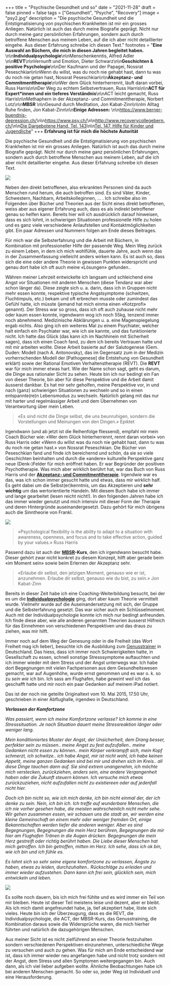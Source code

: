 +++
title = "Psychische Gesundheit und so"
date = "2021-11-28"
draft = false
pinned = false
tags = ["Gesundheit", "Psyche", "Recovery"]
image = "psy2.jpg"
description = "Die psychische Gesundheit und die Entstigmatisierung von psychischen Krankheiten ist mir ein grosses Anliegen. Natürlich ist auch das durch meine Biografie geprägt. Nicht nur durch meine ganz persönlichen Erfahrungen, sondern auch durch betroffene Menschen aus meinem Leben, auf die ich aber nicht detaillierter eingehe. Aus dieser Erfahrung schreibe ich diesen Text."
footnotes = "**Eine Auswahl an Büchern, die mich in diesen Jahren begleitet haben.** \n\n**Individualpsychologie**\n\nMenschenkenntis, Alfred Adler \n\n**REVT**\n\nVernunft und Emotion, Dieter Schwarz\n\n**Geschichten & positive Psychologie**\n\nDer Kaufmann und der Papagei, Nossrat Peseschkian\n\nWenn du willst, was du noch nie gehabt hast, dann tu was du noch nie getan hast, Nossrat Peseschkian\n\n**Akzeptanz- und Commitmenttherapie**\n\nWer dem Glück hinterherrennt, läuft daran vorbei, Russ Harris\n\nDer Weg zu echtem Selbstvertrauen, Russ Harris\n\n**ACT für Expert*innen und ein tieferes Verständnis**\n\nACT leicht gemacht, Russ Harris\n\nMethaphern in der Akzeptanz- und Commitmenttherapie, Norbert Lotz\n\n**MBSR** \n\nGesund durch Meditation, Jon Kabat-Zinn\n\nIm Alltag Ruhe finden, Jon Kabat-Zinn\n\n**Einige Adressen:** \n\n<https://www.berner-buendnis-depression.ch/>\n\n<https://www.psy.ch/>\n\n<http://www.recoverycollegebern.ch/>\n\n[Die Dargebotene Hand, Tel. 143](https://www.143.ch/)\n\n[Tel. 147, Hilfe für Kinder und Jugendliche](https://www.147.ch/de/)"
+++
**Erfahrung ist für mich die höchste Autorität** 

Die psychische Gesundheit und die Entstigmatisierung von psychischen Krankheiten ist mir ein grosses Anliegen. Natürlich ist auch das durch meine Biografie geprägt. Nicht nur durch meine ganz persönlichen Erfahrungen, sondern auch durch betroffene Menschen aus meinem Leben, auf die ich aber nicht detaillierter eingehe. Aus dieser Erfahrung schreibe ich diesen Text. 

![](psy3.jpg)

Neben den direkt betroffenen, also erkrankten Personen sind da auch Menschen rund herum, die auch betroffen sind. Es sind Väter, Kinder, Schwestern, Nachbarn, Arbeitskolleginnen, ... . Ich schreibe also im Folgenden über Bücher und Theorien aus der Sicht eines direkt betroffenen, weiss aber aus eigener Erfahrung auch, dass es als indirekt betroffener genau so helfen kann. Bereits hier will ich ausdrücklich darauf hinweisen, dass es sich lohnt, in schwierigen Situationen professionelle Hilfe zu holen und es ganz viele verschiedene Anlaufstellen und Kontaktmöglichkeiten gibt. Ein paar Adressen und Nummern folgen am Ende dieses Beitrages.

Für mich war die Selbsterfahrung und die Arbeit mit Büchern, in Kombination mit professioneller Hilfe der passende Weg. Mein Weg zurück zu einem Leben, in dem ich mich wohlfühle, dauerte Jahre, auch wenn das in der Zusammenfassung vielleicht anders wirken kann. Es ist auch so, dass sich die eine oder andere Theorie in gewissen Punkten widerspricht und genau dort habe ich oft auch meine «Lösungen» gefunden..

Währen meiner Lehrzeit entwickelte ich langsam und schleichend eine Angst vor Situationen mit anderen Menschen (diese Tendanz war aber schon länger da). Diese zeigte sich u. a. darin, dass ich in Gruppen nicht mehr essen konnte, respektive typische Angstsymptome (schwitzen, Fluchtimpuls, etc.) bekam und oft erbrechen musste oder zumindest das Gefühl hatte, ich müsste (jemand hat mich einma einen «Kotzprofi» genannt). Der Stress war so gross, dass ich oft auch zuhause nicht mehr oder kaum essen konnte, irgendwann wog ich noch 55kg, tenzend immer noch abnehmend. Medizinische Abklärungen u. a. eine Magenspiegelung ergab nichts. Also ging ich ein weiteres Mal zu einem Psychiater, welcher halt einfach ein Psychiater war, wie ich sie kannte, und das funktionierte nicht. Ich hatte das Glück (das kann ich im Nachhinein mit Sicherheit sagen), dass ich einen Coach fand, zu dem ich bereits Vertrauen hatte und mit mir arbeiten wollte. Diese Arbeit basierte auf der Salutogenese (Gem. Duden: Modell (nach A. Antonovsky), das im Gegensatz zum in der Medizin vorherrschenden Modell der \[Pathogenese] die Entstehung von Gesundheit erklärt) sowie der Rational Emotiven Verhaltenstherapie (REVT). Die **REVT** war für mich immer etwas hart. Wie der Name schon sagt, geht es darum, die Dinge aus rationaler Sicht zu sehen. Heute bin ich nur bedingt ein Fan von dieser Theorie, bin aber für diese Perspektive und die Arbeit damit äusserst dankbar. Es hat mir sehr geholfen, meine Perspektive vor, in und nach (ganz) schwierigen Situationen zu wechseln und so in einen entspannte(re)n Lebensmodus zu wechseln. Natürlich gelang mit das nur mit harter und regelmässiger Arbeit und dem Übernehmen von Verantwortung über mein Leben.

> «Es sind nicht die Dinge selbst, die uns beunruhigen, sondern die Vorstellungen und Meinungen von den Dingen.» Epiktet 

Irgendwann (und ab jetzt ist die Reihenfolge fliessend), empfahl mir mein Coach Bücher wie: «Wer dem Glück hinterherrennt, rennt daran vorbei» von Russ Harris oder «Wenn du willst was du noch nie gehabt hast, dann tu was du noch nie getan hast.» von Nossrat Peseschkian. Die Bücher von Peseschkian fand und finde ich bereichernd und schön, da sie so viele Geschichten beinhalten und durch die «andere» kulturelle Perspektive ganz neue (Denk-)Felder für mich eröffnet haben. Er war Begründer der positiven Psychotherapie. Was mich aber wirklich berührt hat, war das Buch von Russ Harris und der **[Akzeptanz- und Commitmenttherapie](https://dgkv.info/)**. Irgendwie war es das, was ich schon immer gesucht hatte und etwas, dass mir wirklich half. Es geht dabei um die Selbst(er)kenntnis, um das Akzeptieren und **sehr wichtig** um das wertorientierte Handeln. Mit diesem Buch habe ich immer und lange gearbeitet (lesen reicht nicht!). In den folgenden Jahren habe ich das immer wieder genutzt und mich intensiv mit dieser Form der Therapie und deren Hintergründe auseinandergesetzt. Dazu gehört für mich übrigens auch die Sinntheorie von Frankl.

![](psy2.jpg)

> «Psychological flexibility is the ability to adapt to a situation with awareness, openness, and focus and to take effective action, guided by your values.» Russ Harris

Passend dazu ist auch der **[MBSR](https://www.mindfulness.swiss/)-Kurs**, den ich irgendwann besucht habe. Dieser gehört zwar nicht konkret zu diesem Konzept, hilft aber gerade beim «im Moment sein» sowie beim Erlernen der Akzeptanz sehr. 

> «Erlaube dir selbst, den jetzigen Moment, genauso wie er ist, anzunehmen. Erlaube dir selbst, genauso wie du bist, zu sein.» Jon Kabat-Zinn

Bereits in dieser Zeit habe ich eine Coaching-Weiterbildung besucht, bei der es um die **[Individualpsychologie](https://www.alfredadler.ch/individualpsychologie/alfred-adler)** ging, dort aber kaum Theorie vermittelt wurde. Vielmehr wurde auf die Auseinandersetzung mit sich, der Gruppe und die Selbsterfahrung gesetzt. Das war sicher auch ein Schlüsselmoment. Auch mit der Individualpsychologie konnte ich mich nur bedingt anfreunden. Ich finde diese aber, wie alle anderen genannten Theorien äusserst Hilfreich für das Einnehmen von verschiedenen Perspektiven und das draus zu ziehen, was mir hilft.

Immer noch auf dem Weg der Genesung oder in die Freiheit (das Wort Freiheit mag ich lieber), besuchte ich die Ausbildung zum [Genusstrainer](https://bensgenusstraining.jimdofree.com/) in Deutschland. Das hiess, dass ich immer noch Schwierigkeiten hatte, in Gesellschaft zu essen, schnell sonstige Stresssymptome auftauchten und ich immer wieder mit dem Stress und der Angst unterwegs war. Ich habe dort Begegnungen mit vielen Fachpersonen aus dem Gesundheitswesen gemacht, war auf Augenhöhe, wurde ernst genommen und es war o. k. so zu *sein wie* ich bin. Ich sass am Flughafen, habe *geweint weil* ich das geschafft hatte und mir noch ein paar Gedanken auf meinem iPad notiert. 

Das ist der noch nie geteilte Originaltext vom 10. Mai 2015, 17.50 Uhr, geschrieben in einer Abflughalle, irgendwo in Deutschland.

***Verlassen der Komfortzone***

*Was passiert, wenn ich meine Komfortzone verlasse? Ich komme in eine Stresssituation. Je nach Situation dauert meine Stressreaktion länger oder weniger lang.*

*Mein konditioniertes Muster der Angst, der Unsicherheit, dem Drang besser, perfekter sein zu müssen.. meine Angst zu fest aufzufallen.. meine Gedanken nicht essen zu können.. mein Körper verkrampft sich, mein Kopf schmerzt, ich schwitze.. ich habe Angst, mir ist nicht wohl, ich habe keinen Appetit, meine ganzen Gedanken sind bei mir und drehen sich im Kreis.. all diese Dinge tauchen dann auf. Sie sind extrem unangenehm, ich möchte mich verstecken, zurückziehen, anders sein, eine andere Vergangenheit haben oder die Zukunft steuern können. Ich versuche mich etwas zurückzuziehen, nicht aufzufallen nicht zu existiereen oder auf jedenfall nicht hier.* 

*Doch ich bin nicht so, wie ich mich denke, ich bin nicht einmal der, der ich denke zu sein. Nein, ich bin ich. Ich treffe auf wunderbare Menschen, die ich nie vorher gesehen habe, die meisten wahrscheinlich nicht mehr sehe. Wir gehen zusammen essen, wir schauen uns die stadt an, wir werden eine kleine Gemeinschaft an einem mehr oder weniger fremden Ort, einige Bekanntschaften werden tiefer die anderen weniger. Aber es sind Begegnungen, Begegnungen die mein Herz berühren, Begegnungen die mir hier am Flughafen Tränen in die Augen drücken. Begegnungen die mein Herz gestreift oder richtig berührt haben. Die Liebe dieser Menschen hat mich getroffen. Ich bin getroffen, mitten im Herz. Ich sehe, dass ich ok bin, wie ich bin und ich fühle es.* 

*Es lohnt sich so sehr seine eigene komfortzone zu verlassen, Ängste zu haben, etwas zu leiden, durchzuhalten.. Rückschläge zu erleiden und immer wieder aufzustehen. Dann kann ich frei sein, glücklich sein, mich entwickeln und leben.*

![](psy1.jpg)

Es sollte noch dauern, bis ich mich frei fühlte und es wird immer ein Teil von mir bleiben. Heute ist dieser Teil meistens leise und dezent, aber er bleibt. Als ich mich damit angefreundet habe, ja, tief akzeptiert habe, löste sich vieles. Heute bin ich der Überzeugung, dass es die REVT, die Individualpsychologie, die ACT, der MBSR-Kurs, das Genusstraining, die Kombination daraus sowie die Widersprüche waren, die mich hierher führten und natürlich die dazugehörigen Menschen.

Aus meiner Sicht ist es nicht zielführend an einer Theorie festzuhalten sondern verschiedenen Perspektiven einzunehmen, unterschiedliche Wege zu versuchen und auch zu gehen. Was für mich am Ende entscheidend war ist, dass ich immer wieder neu angefangen habe und nicht trotz sondern mit der Angst, dem Stress und allen Symptomen weitergegangen bin. Auch dann, als ich viel lieber aufgeben wollte. Ähnliche Beobachtungen habe ich bei anderen Menschen gemacht. So oder so, jeder Weg ist Individuell und eine Herausforderung.